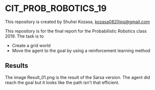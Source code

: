 # CIT_PROB_ROBOTICS_19                                                            
This repository is created by Shuhei Kozasa, kozasa0820jps@gmail.com


This repository is for the final report for the Probabilistic Robotics class 2019.
The task is to
* Create a grid world
* Move the agent to the goal by using a reinforcement learning method

## Results
The image Result_01.png is the result of the Sarsa version.
The agent did reach the goal but it looks like the path isn't that efficient.
